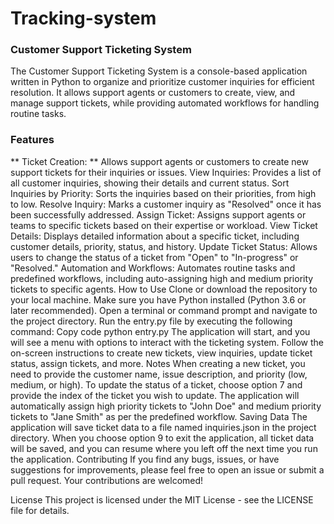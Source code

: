 # Tracking-system

### Customer Support Ticketing System
The Customer Support Ticketing System is a console-based application written in Python to organize and prioritize customer inquiries for efficient resolution. It allows support agents or customers to create, view, and manage support tickets, while providing automated workflows for handling routine tasks.

### Features
** Ticket Creation: **  Allows support agents or customers to create new support tickets for their inquiries or issues.
View Inquiries: Provides a list of all customer inquiries, showing their details and current status.
Sort Inquiries by Priority: Sorts the inquiries based on their priorities, from high to low.
Resolve Inquiry: Marks a customer inquiry as "Resolved" once it has been successfully addressed.
Assign Ticket: Assigns support agents or teams to specific tickets based on their expertise or workload.
View Ticket Details: Displays detailed information about a specific ticket, including customer details, priority, status, and history.
Update Ticket Status: Allows users to change the status of a ticket from "Open" to "In-progress" or "Resolved."
Automation and Workflows: Automates routine tasks and predefined workflows, including auto-assigning high and medium priority tickets to specific agents.
How to Use
Clone or download the repository to your local machine.
Make sure you have Python installed (Python 3.6 or later recommended).
Open a terminal or command prompt and navigate to the project directory.
Run the entry.py file by executing the following command:
Copy code
python entry.py
The application will start, and you will see a menu with options to interact with the ticketing system.
Follow the on-screen instructions to create new tickets, view inquiries, update ticket status, assign tickets, and more.
Notes
When creating a new ticket, you need to provide the customer name, issue description, and priority (low, medium, or high).
To update the status of a ticket, choose option 7 and provide the index of the ticket you wish to update.
The application will automatically assign high priority tickets to "John Doe" and medium priority tickets to "Jane Smith" as per the predefined workflow.
Saving Data
The application will save ticket data to a file named inquiries.json in the project directory.
When you choose option 9 to exit the application, all ticket data will be saved, and you can resume where you left off the next time you run the application.
Contributing
If you find any bugs, issues, or have suggestions for improvements, please feel free to open an issue or submit a pull request. Your contributions are welcomed!

License
This project is licensed under the MIT License - see the LICENSE file for details.
